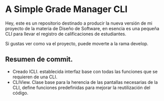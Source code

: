 # A Simple Grade Manager CLI

Hey, este es un repositorio destinado a producir la nueva versión de mi proyecto de la materia de Diseño de Software, en esencia es una pequeña CLI para llevar el registro de calificaciones de estudiantes.

Si gustas ver como va el proyecto, puede moverte a la rama develop.

## Resumen de commit.
- Creado ICLI. establecida interfaz base con todas las funciones que se requieren de una CLI.
- CLIView. Clase base para la herencia de las pantallas necesarias de la CLI, define funciones predefinidas para mejorar la reutilización del código.